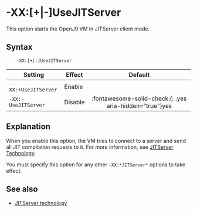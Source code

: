 <!--
* Copyright (c) 2017, 2022 IBM Corp. and others
*
* This program and the accompanying materials are made
* available under the terms of the Eclipse Public License 2.0
* which accompanies this distribution and is available at
* https://www.eclipse.org/legal/epl-2.0/ or the Apache
* License, Version 2.0 which accompanies this distribution and
* is available at https://www.apache.org/licenses/LICENSE-2.0.
*
* This Source Code may also be made available under the
* following Secondary Licenses when the conditions for such
* availability set forth in the Eclipse Public License, v. 2.0
* are satisfied: GNU General Public License, version 2 with
* the GNU Classpath Exception [1] and GNU General Public
* License, version 2 with the OpenJDK Assembly Exception [2].
*
* [1] https://www.gnu.org/software/classpath/license.html
* [2] http://openjdk.java.net/legal/assembly-exception.html
*
* SPDX-License-Identifier: EPL-2.0 OR Apache-2.0 OR GPL-2.0 WITH
* Classpath-exception-2.0 OR LicenseRef-GPL-2.0 WITH Assembly-exception
-->

# -XX:\[+|-\]UseJITServer

This option starts the OpenJ9 VM in JITServer client mode.

## Syntax

        -XX:[+|-]UseJITServer

| Setting                 | Effect | Default                                                                            |
|-------------------------|--------|:----------------------------------------------------------------------------------:|
|`-XX:+UseJITServer`           | Enable |                                                                                    |
|`-XX:-UseJITServer`           | Disable| :fontawesome-solid-check:{: .yes aria-hidden="true"}<span class="sr-only">yes</span> |

## Explanation

When you enable this option, the VM tries to connect to a server and send all JIT compilation requests to it. For more information, see [JITServer Technology](jitserver.md).

You must specify this option for any other `-XX:*JITServer*` options to take effect.

## See also

- [JITServer technology](jitserver.md)

<!-- ==== END OF TOPIC ==== xxusejitserver.md ==== -->
